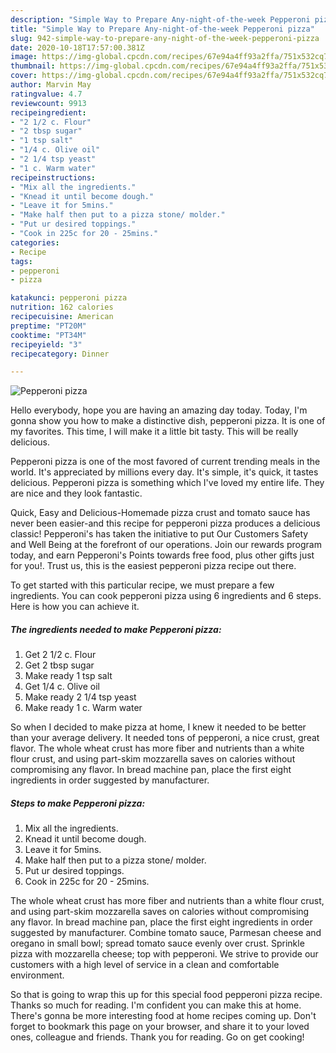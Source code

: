 ```yaml
---
description: "Simple Way to Prepare Any-night-of-the-week Pepperoni pizza"
title: "Simple Way to Prepare Any-night-of-the-week Pepperoni pizza"
slug: 942-simple-way-to-prepare-any-night-of-the-week-pepperoni-pizza
date: 2020-10-18T17:57:00.381Z
image: https://img-global.cpcdn.com/recipes/67e94a4ff93a2ffa/751x532cq70/pepperoni-pizza-recipe-main-photo.jpg
thumbnail: https://img-global.cpcdn.com/recipes/67e94a4ff93a2ffa/751x532cq70/pepperoni-pizza-recipe-main-photo.jpg
cover: https://img-global.cpcdn.com/recipes/67e94a4ff93a2ffa/751x532cq70/pepperoni-pizza-recipe-main-photo.jpg
author: Marvin May
ratingvalue: 4.7
reviewcount: 9913
recipeingredient:
- "2 1/2 c. Flour"
- "2 tbsp sugar"
- "1 tsp salt"
- "1/4 c. Olive oil"
- "2 1/4 tsp yeast"
- "1 c. Warm water"
recipeinstructions:
- "Mix all the ingredients."
- "Knead it until become dough."
- "Leave it for 5mins."
- "Make half then put to a pizza stone/ molder."
- "Put ur desired toppings."
- "Cook in 225c for 20 - 25mins."
categories:
- Recipe
tags:
- pepperoni
- pizza

katakunci: pepperoni pizza 
nutrition: 162 calories
recipecuisine: American
preptime: "PT20M"
cooktime: "PT34M"
recipeyield: "3"
recipecategory: Dinner

---
```



![Pepperoni pizza](https://img-global.cpcdn.com/recipes/67e94a4ff93a2ffa/751x532cq70/pepperoni-pizza-recipe-main-photo.jpg)

Hello everybody, hope you are having an amazing day today. Today, I'm gonna show you how to make a distinctive dish, pepperoni pizza. It is one of my favorites. This time, I will make it a little bit tasty. This will be really delicious.

Pepperoni pizza is one of the most favored of current trending meals in the world. It's appreciated by millions every day. It's simple, it's quick, it tastes delicious. Pepperoni pizza is something which I've loved my entire life. They are nice and they look fantastic.

Quick, Easy and Delicious-Homemade pizza crust and tomato sauce has never been easier-and this recipe for pepperoni pizza produces a delicious classic! Pepperoni&#39;s has taken the initiative to put Our Customers Safety and Well Being at the forefront of our operations. Join our rewards program today, and earn Pepperoni&#39;s Points towards free food, plus other gifts just for you!. Trust us, this is the easiest pepperoni pizza recipe out there.


To get started with this particular recipe, we must prepare a few ingredients. You can cook pepperoni pizza using 6 ingredients and 6 steps. Here is how you can achieve it.

<!--inarticleads1-->

##### The ingredients needed to make Pepperoni pizza:

1. Get 2 1/2 c. Flour
1. Get 2 tbsp sugar
1. Make ready 1 tsp salt
1. Get 1/4 c. Olive oil
1. Make ready 2 1/4 tsp yeast
1. Make ready 1 c. Warm water


So when I decided to make pizza at home, I knew it needed to be better than your average delivery. It needed tons of pepperoni, a nice crust, great flavor. The whole wheat crust has more fiber and nutrients than a white flour crust, and using part-skim mozzarella saves on calories without compromising any flavor. In bread machine pan, place the first eight ingredients in order suggested by manufacturer. 

<!--inarticleads2-->

##### Steps to make Pepperoni pizza:

1. Mix all the ingredients.
1. Knead it until become dough.
1. Leave it for 5mins.
1. Make half then put to a pizza stone/ molder.
1. Put ur desired toppings.
1. Cook in 225c for 20 - 25mins.


The whole wheat crust has more fiber and nutrients than a white flour crust, and using part-skim mozzarella saves on calories without compromising any flavor. In bread machine pan, place the first eight ingredients in order suggested by manufacturer. Combine tomato sauce, Parmesan cheese and oregano in small bowl; spread tomato sauce evenly over crust. Sprinkle pizza with mozzarella cheese; top with pepperoni. We strive to provide our customers with a high level of service in a clean and comfortable environment. 

So that is going to wrap this up for this special food pepperoni pizza recipe. Thanks so much for reading. I'm confident you can make this at home. There's gonna be more interesting food at home recipes coming up. Don't forget to bookmark this page on your browser, and share it to your loved ones, colleague and friends. Thank you for reading. Go on get cooking!
